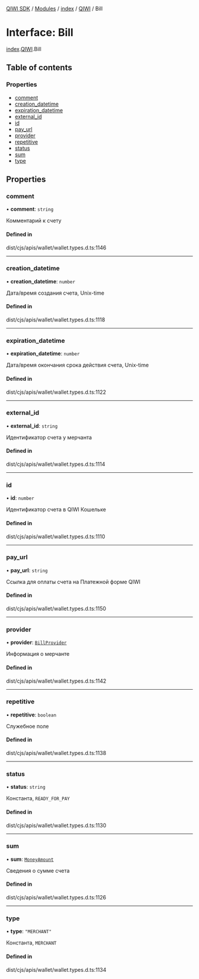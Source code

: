 [QIWI SDK](../README.md) / [Modules](../modules.md) / [index](../modules/index.md) / [QIWI](../modules/index.QIWI.md) / Bill

# Interface: Bill

[index](../modules/index.md).[QIWI](../modules/index.QIWI.md).Bill

## Table of contents

### Properties

- [comment](index.QIWI.Bill.md#comment)
- [creation\_datetime](index.QIWI.Bill.md#creation_datetime)
- [expiration\_datetime](index.QIWI.Bill.md#expiration_datetime)
- [external\_id](index.QIWI.Bill.md#external_id)
- [id](index.QIWI.Bill.md#id)
- [pay\_url](index.QIWI.Bill.md#pay_url)
- [provider](index.QIWI.Bill.md#provider)
- [repetitive](index.QIWI.Bill.md#repetitive)
- [status](index.QIWI.Bill.md#status)
- [sum](index.QIWI.Bill.md#sum)
- [type](index.QIWI.Bill.md#type)

## Properties

### comment

• **comment**: `string`

Комментарий к счету

#### Defined in

dist/cjs/apis/wallet/wallet.types.d.ts:1146

___

### creation\_datetime

• **creation\_datetime**: `number`

Дата/время создания счета, Unix-time

#### Defined in

dist/cjs/apis/wallet/wallet.types.d.ts:1118

___

### expiration\_datetime

• **expiration\_datetime**: `number`

Дата/время окончания срока действия счета, Unix-time

#### Defined in

dist/cjs/apis/wallet/wallet.types.d.ts:1122

___

### external\_id

• **external\_id**: `string`

Идентификатор счета у мерчанта

#### Defined in

dist/cjs/apis/wallet/wallet.types.d.ts:1114

___

### id

• **id**: `number`

Идентификатор счета в QIWI Кошельке

#### Defined in

dist/cjs/apis/wallet/wallet.types.d.ts:1110

___

### pay\_url

• **pay\_url**: `string`

Ссылка для оплаты счета на Платежной форме QIWI

#### Defined in

dist/cjs/apis/wallet/wallet.types.d.ts:1150

___

### provider

• **provider**: [`BillProvider`](index.QIWI.BillProvider.md)

Информация о мерчанте

#### Defined in

dist/cjs/apis/wallet/wallet.types.d.ts:1142

___

### repetitive

• **repetitive**: `boolean`

Служебное поле

#### Defined in

dist/cjs/apis/wallet/wallet.types.d.ts:1138

___

### status

• **status**: `string`

Константа, `READY_FOR_PAY`

#### Defined in

dist/cjs/apis/wallet/wallet.types.d.ts:1130

___

### sum

• **sum**: [`MoneyAmount`](../modules/index.QIWI.md#moneyamount)

Сведения о сумме счета

#### Defined in

dist/cjs/apis/wallet/wallet.types.d.ts:1126

___

### type

• **type**: ``"MERCHANT"``

Константа, `MERCHANT`

#### Defined in

dist/cjs/apis/wallet/wallet.types.d.ts:1134
